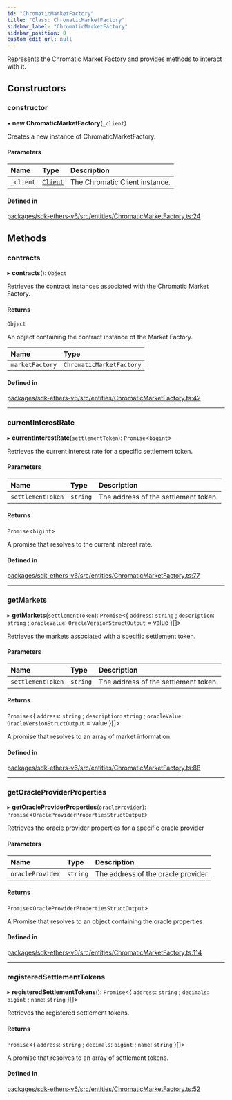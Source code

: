 ```yaml
---
id: "ChromaticMarketFactory"
title: "Class: ChromaticMarketFactory"
sidebar_label: "ChromaticMarketFactory"
sidebar_position: 0
custom_edit_url: null
---
```


Represents the Chromatic Market Factory and provides methods to interact with it.

## Constructors

### constructor

• **new ChromaticMarketFactory**(`_client`)

Creates a new instance of ChromaticMarketFactory.

#### Parameters

| Name | Type | Description |
| :------ | :------ | :------ |
| `_client` | [`Client`](Client.md) | The Chromatic Client instance. |

#### Defined in

[packages/sdk-ethers-v6/src/entities/ChromaticMarketFactory.ts:24](https://github.com/chromatic-protocol/sdk/blob/c62b112/packages/sdk-ethers-v6/src/entities/ChromaticMarketFactory.ts#L24)

## Methods

### contracts

▸ **contracts**(): `Object`

Retrieves the contract instances associated with the Chromatic Market Factory.

#### Returns

`Object`

An object containing the contract instance of the Market Factory.

| Name | Type |
| :------ | :------ |
| `marketFactory` | `ChromaticMarketFactory` |

#### Defined in

[packages/sdk-ethers-v6/src/entities/ChromaticMarketFactory.ts:42](https://github.com/chromatic-protocol/sdk/blob/c62b112/packages/sdk-ethers-v6/src/entities/ChromaticMarketFactory.ts#L42)

___

### currentInterestRate

▸ **currentInterestRate**(`settlementToken`): `Promise`<`bigint`\>

Retrieves the current interest rate for a specific settlement token.

#### Parameters

| Name | Type | Description |
| :------ | :------ | :------ |
| `settlementToken` | `string` | The address of the settlement token. |

#### Returns

`Promise`<`bigint`\>

A promise that resolves to the current interest rate.

#### Defined in

[packages/sdk-ethers-v6/src/entities/ChromaticMarketFactory.ts:77](https://github.com/chromatic-protocol/sdk/blob/c62b112/packages/sdk-ethers-v6/src/entities/ChromaticMarketFactory.ts#L77)

___

### getMarkets

▸ **getMarkets**(`settlementToken`): `Promise`<{ `address`: `string` ; `description`: `string` ; `oracleValue`: `OracleVersionStructOutput` = value }[]\>

Retrieves the markets associated with a specific settlement token.

#### Parameters

| Name | Type | Description |
| :------ | :------ | :------ |
| `settlementToken` | `string` | The address of the settlement token. |

#### Returns

`Promise`<{ `address`: `string` ; `description`: `string` ; `oracleValue`: `OracleVersionStructOutput` = value }[]\>

A promise that resolves to an array of market information.

#### Defined in

[packages/sdk-ethers-v6/src/entities/ChromaticMarketFactory.ts:88](https://github.com/chromatic-protocol/sdk/blob/c62b112/packages/sdk-ethers-v6/src/entities/ChromaticMarketFactory.ts#L88)

___

### getOracleProviderProperties

▸ **getOracleProviderProperties**(`oracleProvider`): `Promise`<`OracleProviderPropertiesStructOutput`\>

Retrieves the oracle provider properties for a specific oracle provider

#### Parameters

| Name | Type | Description |
| :------ | :------ | :------ |
| `oracleProvider` | `string` | The address of the oracle provider |

#### Returns

`Promise`<`OracleProviderPropertiesStructOutput`\>

A Promise that resolves to an object containing the oracle properties

#### Defined in

[packages/sdk-ethers-v6/src/entities/ChromaticMarketFactory.ts:114](https://github.com/chromatic-protocol/sdk/blob/c62b112/packages/sdk-ethers-v6/src/entities/ChromaticMarketFactory.ts#L114)

___

### registeredSettlementTokens

▸ **registeredSettlementTokens**(): `Promise`<{ `address`: `string` ; `decimals`: `bigint` ; `name`: `string`  }[]\>

Retrieves the registered settlement tokens.

#### Returns

`Promise`<{ `address`: `string` ; `decimals`: `bigint` ; `name`: `string`  }[]\>

A promise that resolves to an array of settlement tokens.

#### Defined in

[packages/sdk-ethers-v6/src/entities/ChromaticMarketFactory.ts:52](https://github.com/chromatic-protocol/sdk/blob/c62b112/packages/sdk-ethers-v6/src/entities/ChromaticMarketFactory.ts#L52)
